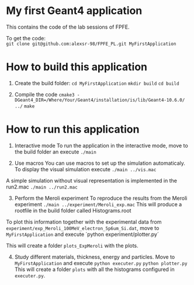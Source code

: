 # My first Geant4 application
This contains the code of the lab sessions of FPFE.

To get the code:  
`git clone git@github.com:alexsr-98/FPFE_PL.git MyFirstApplication`

# How to build this application

1. Create the build folder:
`cd MyFirstApplication`
`mkdir build`
`cd build`

2. Compile the code
`cmake3 -DGeant4_DIR=/Where/Your/Geant4/installation/is/lib/Geant4-10.6.0/  ../`
`make`

# How to run this application

1. Interactive mode
To run the application in the interactive mode, move to the build folder an execute
`./main`

2. Use macros
You can use macros to set up the simulation automaticaly.
To display the visual simulation execute
`./main ../vis.mac`

A simple simulation without visual representation is implemented in the run2.mac
`./main ../run2.mac`

3. Perform the Meroli experiment
To reproduce the results from the Meroli experiment 
`./main ../experiment/Meroli_exp.mac`
This will produce a rootfile in the build folder called Histograms.root

To plot this information together with the experimental data from `experiment/exp_Meroli_100MeV_electron_5p6um_Si.dat`, move to `MyFirstApplication` and execute
´python experiment/plotter.py´

This will create a folder `plots_ExpMeroli` with the plots.

4. Study different materials, thickness, energy and particles.
Move to `MyFirstApplication` and execute
`python executer.py`
`python plotter.py`
This will create a folder `plots` with all the histograms configured in `executer.py`.
